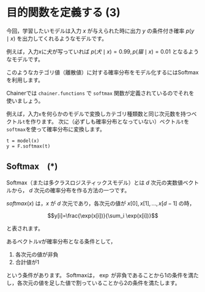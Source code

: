 # 目的関数を定義する (3)

今回，学習したいモデルは入力 $x$ が与えられた時に出力 $y$ の条件付き確率 $p(y \mid x)$ を出力してくれるようなモデルです。

例えば，入力$x$に犬が写っていれば $p(犬 \mid x) = 0.99, p(猫 \mid x) = 0.01$ となるようなモデルです。

このようなカテゴリ値（離散値）に対する確率分布をモデル化するにはSoftmaxを利用します。

Chainerでは `chainer.functions` で `softmax` 関数が定義されているのでそれを使いましょう。

例えば，入力`x`を何らかのモデルで変換しカテゴリ種類数と同じ次元数を持つベクトル`t`を作ります。
次に（必ずしも確率分布となっていない）ベクトル`t`を`softmax`を使って確率分布に変換します。

```
t = model(x)
y = F.softmax(t)
```

## Softmax　(*)

Softmax（または多クラスロジスティックスモデル）とは $d$ 次元の実数値ベクトルから，
$d$ 次元の確率分布を作る方法の一つです。

$softmax(x)$ は，$x$ が $d$ 次元であり，各次元の値が $x[0], x[1], ..., x[d-1]$ の時，

$$y[i]=\frac{\exp(x[i])}{\sum_i \exp(x[i])}$$

と表されます。

あるベクトルvが確率分布となる条件として，

1. 各次元の値が非負
2. 合計値が1

という条件があります。
Softmaxは， $\exp$ が非負であることから1の条件を満たし，各次元の値を足した値で割っていることから2の条件を満たします。
